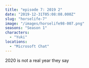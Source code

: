 ```yaml
---
title: "episode 7: 2019 2"
date: "2019-12-31T05:08:08.000Z"
slug: "horselife-7"
image: "/images/horselife98-007.png"
seasons: "Season 1"
characters:
  - "Yuki"
locations:
  - "Microsoft Chat"
---
```


2020 is not a real year they say
